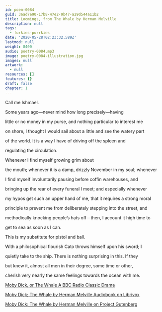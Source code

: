 ```yaml
---
id: poem-0084
guid: 36ad7e90-17b8-47e2-9b47-a29d544a11b2
title: Loomings, from The Whale by Herman Melville
description: null
tags:
  - furkies-purrkies
date: '2020-05-28T02:23:32.589Z'
lastmod: null
weight: 8400
audio: poetry-0084.mp3
image: poetry-0084-illustration.jpg
images: null
artwork:
  - null
resources: []
features: {}
draft: false
chapter: 1
---
```


Call me Ishmael.

Some years ago—never mind how long precisely—having

little or no money in my purse, and nothing particular to interest me

on shore, I thought I would sail about a little and see the watery part

of the world. It is a way I have of driving off the spleen and

regulating the circulation.

Whenever I find myself growing grim about

the mouth; whenever it is a damp, drizzly November in my soul; whenever

I find myself involuntarily pausing before coffin warehouses, and

bringing up the rear of every funeral I meet; and especially whenever

my hypos get such an upper hand of me, that it requires a strong moral

principle to prevent me from deliberately stepping into the street, and

methodically knocking people’s hats off—then, I account it high time to

get to sea as soon as I can.

This is my substitute for pistol and ball.

With a philosophical flourish Cato throws himself upon his sword; I

quietly take to the ship. There is nothing surprising in this. If they

but knew it, almost all men in their degree, some time or other,

cherish very nearly the same feelings towards the ocean with me.

[Moby Dick, or The Whale A BBC Radio Classic Drama](https://www.youtube.com/watch?v=782PEqyjvzI)

[Moby Dick; The Whale by Herman Melville Audiobook on Librivox](https://www.gutenberg.org/ebooks/2701)

[Moby Dick; The Whale by Herman Melville on Project Gutenberg](https://www.gutenberg.org/ebooks/2701)
